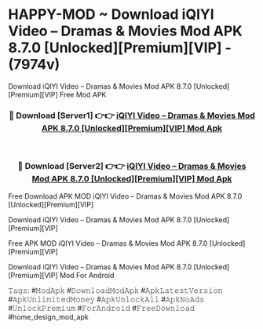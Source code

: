 # HAPPY-MOD ~ Download iQIYI Video – Dramas & Movies Mod APK 8.7.0 [Unlocked][Premium][VIP] - (7974v)
Download iQIYI Video – Dramas & Movies Mod APK 8.7.0 [Unlocked][Premium][VIP] Free Mod APK

<div align="center">
<h3>🔴 Download [Server1] 👉👉 <a href="https://apk-comot.site?title=iQIYI_Video_–_Dramas_&_Movies_Mod_APK_8.7.0_[Unlocked][Premium][VIP]">iQIYI Video – Dramas & Movies Mod APK 8.7.0 [Unlocked][Premium][VIP] Mod Apk</a></h3><br>

<h3>🔴 Download [Server2] 👉👉 <a href="https://apk-comot.site?title=iQIYI_Video_–_Dramas_&_Movies_Mod_APK_8.7.0_[Unlocked][Premium][VIP]">iQIYI Video – Dramas & Movies Mod APK 8.7.0 [Unlocked][Premium][VIP] Mod Apk</a></h3>
</div>


Free Download APK MOD iQIYI Video – Dramas & Movies Mod APK 8.7.0 [Unlocked][Premium][VIP]

Download iQIYI Video – Dramas & Movies Mod APK 8.7.0 [Unlocked][Premium][VIP] 

Free APK MOD iQIYI Video – Dramas & Movies Mod APK 8.7.0 [Unlocked][Premium][VIP] 

Download iQIYI Video – Dramas & Movies Mod APK 8.7.0 [Unlocked][Premium][VIP] Mod For Android

𝚃𝚊𝚐𝚜: #𝙼𝚘𝚍𝙰𝚙𝚔 #𝙳𝚘𝚠𝚗𝚕𝚘𝚊𝚍𝙼𝚘𝚍𝙰𝚙𝚔 #𝙰𝚙𝚔𝙻𝚊𝚝𝚎𝚜𝚝𝚅𝚎𝚛𝚜𝚒𝚘𝚗 #𝙰𝚙𝚔𝚄𝚗𝚕𝚒𝚖𝚒𝚝𝚎𝚍𝙼𝚘𝚗𝚎𝚢 #𝙰𝚙𝚔𝚄𝚗𝚕𝚘𝚌𝚔𝙰𝚕𝚕 #𝙰𝚙𝚔𝙽𝚘𝙰𝚍𝚜 #𝚄𝚗𝚕𝚘𝚌𝚔𝙿𝚛𝚎𝚖𝚒𝚞𝚖 #𝙵𝚘𝚛𝙰𝚗𝚍𝚛𝚘𝚒𝚍 #𝙵𝚛𝚎𝚎𝙳𝚘𝚠𝚗𝚕𝚘𝚊𝚍 #home_design_mod_apk